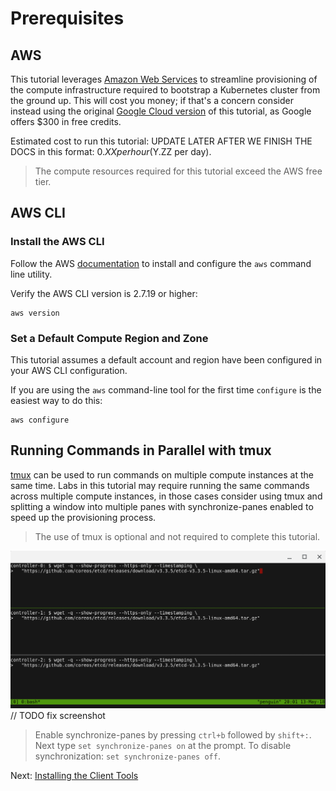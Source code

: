 # Prerequisites

## AWS

This tutorial leverages [Amazon Web Services](https://aws.amazon.com//) to streamline provisioning of the compute infrastructure required to bootstrap a Kubernetes cluster from the ground up. This will cost you money; if that's a concern consider instead using the original [Google Cloud version](https://github.com/petabloc/kubernetes-the-hard-way/tree/main/GCP) of this tutorial, as Google offers $300 in free credits.

Estimated cost to run this tutorial: UPDATE LATER AFTER WE FINISH THE DOCS in this format: $0.XX per hour ($Y.ZZ per day).

> The compute resources required for this tutorial exceed the AWS free tier.

## AWS CLI

### Install the AWS CLI

Follow the AWS [documentation](https://docs.aws.amazon.com/cli/latest/userguide/getting-started-install.html) to install and configure the `aws` command line utility.

Verify the AWS CLI version is 2.7.19 or higher:

```
aws version
```

### Set a Default Compute Region and Zone

This tutorial assumes a default account and region have been configured in your AWS CLI configuration.

If you are using the `aws` command-line tool for the first time `configure` is the easiest way to do this:

```
aws configure
```

## Running Commands in Parallel with tmux

[tmux](https://github.com/tmux/tmux/wiki) can be used to run commands on multiple compute instances at the same time. Labs in this tutorial may require running the same commands across multiple compute instances, in those cases consider using tmux and splitting a window into multiple panes with synchronize-panes enabled to speed up the provisioning process.

> The use of tmux is optional and not required to complete this tutorial.

![tmux screenshot](images/tmux-screenshot.png) // TODO fix screenshot

> Enable synchronize-panes by pressing `ctrl+b` followed by `shift+:`. Next type `set synchronize-panes on` at the prompt. To disable synchronization: `set synchronize-panes off`.

Next: [Installing the Client Tools](02-client-tools.md)
